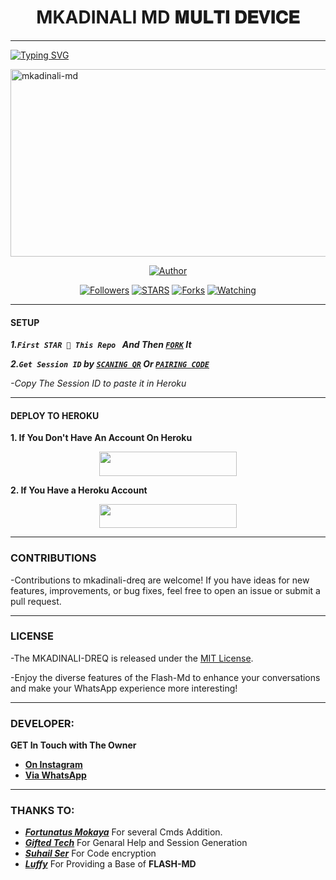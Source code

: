 <h1 align="center"> MKADINALI MD 𝐌𝐔𝐋𝐓𝐈 𝐃𝐄𝐕𝐈𝐂𝐄  </h1>
<p align="center">  

***
  
<a href="https://git.io/typing-svg"><img src="https://readme-typing-svg.demolab.com?font=Black+Ops+One&size=50&pause=1000&color=1BAFBAFF&center=true&width=910&height=100&lines=THANKS FOR CHOOSING +FLASH-MD;MULTI+DEVICE+WHATSAPP+BOT;CREATED+BY+FRANCE+KING;RELEASED+22.2.2024" alt="Typing SVG" /></a>
  </p>
    <img alt="mkadinali-md" width="700" height="300" src="https://imgur.com/a/IbLdeoG">
<p align="center">
<p align="center">
<a href="https://github.com/mkadinalidreq/mkadinali-md"><img title="Author" src="https://img.shields.io/badge/mkadinali_md-black?style=for-the-badge&logo=github"></a>
<p/>
<p align="center">
<a href="https://github.com/mkadinalidreq?tab=followers"><img title="Followers" src="https://img.shields.io/github/followers/mkadinalidreq?label=Followers&style=social"></a>
<a href="https://github.com/mkadinalidreq/mkadinali-md/stargazers/"><img title="STARS" src="https://img.shields.io/github/stars/mkadinalidreq/mkadinali-md?&style=social"></a>
<a href="https://github.com/mkadinalidreq/mkadinali-md/network/members"><img title="Forks" src="https://img.shields.io/github/forks/mkadinalidreq/mkadinali-md?style=social"></a>
<a href="https://github.com/mkadinalidreq/mkadinali-md/watchers"><img title="Watching" src="https://img.shields.io/github/watchers/mkadinalidreq/mkadinali-md?label=Watching&style=social"></a>
  
***

#### SETUP 

***1.`First STAR 🌟 This Repo ` And Then [`FORK`](https://github.com/mkadinalidreq/mkadinali-md/fork) It***

***2.`Get Session ID` by [`SCANING QR`](https://flash-md-qr-scanner.onrender.com) Or [`PAIRING CODE`](https://pair-flaash-a1897ea752f7.herokuapp.com/pair)***

*-Copy The Session ID to paste it in Heroku*

***

#### DEPLOY TO HEROKU 
**1. If You Don't Have An Account On Heroku**
    <br>
<p align="center"><a href="https://signup.heroku.com">
 <img src="https://img.shields.io/badge/Create%20Account%20Now-blue?style=for-the-badge&logo=heroku" width="220" height="38.45"/></a></p>

**2. If You Have a Heroku Account**
    <br>
<p align="center"><a href="https://flash-deploy.vercel.app"> <img src="https://img.shields.io/badge/DEPLOY%20NOW-blue?style=for-the-badge&logo=heroku" width="220" height="38.45"/></a></p>


***


### CONTRIBUTIONS 
-Contributions to mkadinali-dreq are welcome! If you have ideas for new features, improvements, or bug fixes, feel free to open an issue or submit a pull request.

***

### LICENSE 
-The MKADINALI-DREQ is released under the [MIT License](https://opensource.org/licenses/MIT).

-Enjoy the diverse features of the Flash-Md  to enhance your conversations and make your WhatsApp experience more interesting!

***
### DEVELOPER:
**GET In Touch with The Owner**
- [**On Instagram**](https://instagram.com/dreq_mkadinali)
- [**Via WhatsApp**](https://wa.me/254768781723)

***

### THANKS TO:
- [***Fortunatus Mokaya***](https://github.com/Fortunatusmokaya) For several Cmds Addition.
- [***Gifted Tech***](https://github.com/giftedtechnexus) For Genaral Help and Session Generation
- [***Suhail Ser***](https://github.com/SuhailTechInfo) For Code encryption 
- [***Luffy***](https://github.com/Luffy2ndAccount) For Providing a Base of **FLASH-MD**
